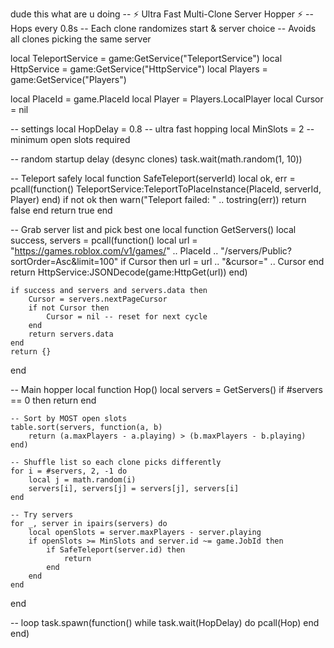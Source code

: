 dude this what are u doing -- ⚡ Ultra Fast Multi-Clone Server Hopper ⚡
-- Hops every 0.8s
-- Each clone randomizes start & server choice
-- Avoids all clones picking the same server

local TeleportService = game:GetService("TeleportService")
local HttpService = game:GetService("HttpService")
local Players = game:GetService("Players")

local PlaceId = game.PlaceId
local Player = Players.LocalPlayer
local Cursor = nil

-- settings
local HopDelay = 0.8 -- ultra fast hopping
local MinSlots = 2 -- minimum open slots required

-- random startup delay (desync clones)
task.wait(math.random(1, 10))

-- Teleport safely
local function SafeTeleport(serverId)
    local ok, err = pcall(function()
        TeleportService:TeleportToPlaceInstance(PlaceId, serverId, Player)
    end)
    if not ok then
        warn("Teleport failed: " .. tostring(err))
        return false
    end
    return true
end

-- Grab server list and pick best one
local function GetServers()
    local success, servers = pcall(function()
        local url = "https://games.roblox.com/v1/games/" .. PlaceId .. "/servers/Public?sortOrder=Asc&limit=100"
        if Cursor then
            url = url .. "&cursor=" .. Cursor
        end
        return HttpService:JSONDecode(game:HttpGet(url))
    end)

    if success and servers and servers.data then
        Cursor = servers.nextPageCursor
        if not Cursor then
            Cursor = nil -- reset for next cycle
        end
        return servers.data
    end
    return {}
end

-- Main hopper
local function Hop()
    local servers = GetServers()
    if #servers == 0 then return end

    -- Sort by MOST open slots
    table.sort(servers, function(a, b)
        return (a.maxPlayers - a.playing) > (b.maxPlayers - b.playing)
    end)

    -- Shuffle list so each clone picks differently
    for i = #servers, 2, -1 do
        local j = math.random(i)
        servers[i], servers[j] = servers[j], servers[i]
    end

    -- Try servers
    for _, server in ipairs(servers) do
        local openSlots = server.maxPlayers - server.playing
        if openSlots >= MinSlots and server.id ~= game.JobId then
            if SafeTeleport(server.id) then
                return
            end
        end
    end
end

-- loop
task.spawn(function()
    while task.wait(HopDelay) do
        pcall(Hop)
    end
end)
